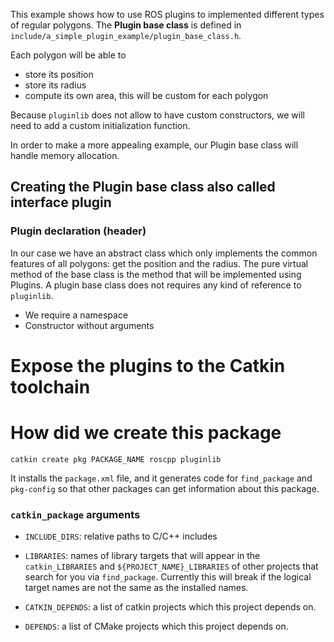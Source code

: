 
This example shows how to use ROS plugins to implemented different types of regular polygons.
The **Plugin base class** is defined in `include/a_simple_plugin_example/plugin_base_class.h`.

Each polygon will be able to 

- store its position
- store its radius
- compute its own area, this will be custom for each polygon

Because `pluginlib` does not allow to have custom constructors, we will need to add a custom initialization function.

In order to make a more appealing example, our Plugin base class will handle memory allocation.

## Creating the Plugin base class also called interface plugin 

### Plugin declaration (header)
In our case we have an abstract class which only implements the common features of all polygons: get the position and the radius.
The pure virtual method of the base class is the method that will be implemented using Plugins.
A plugin base class does not requires any kind of reference to `pluginlib`.

- We require a namespace
- Constructor without arguments

# Expose the plugins to the Catkin toolchain


# How did we create this package
```
catkin create pkg PACKAGE_NAME roscpp pluginlib
```

It installs the `package.xml` file, and it generates code for `find_package` and `pkg-config` so that other packages can get information about this package.

### `catkin_package` arguments
- `INCLUDE_DIRS`: relative paths to C/C++ includes
- `LIBRARIES`: names of library targets that will appear in the `catkin_LIBRARIES` and `${PROJECT_NAME}_LIBRARIES` of other projects that search for you via `find_package`.
 Currently this will break if the logical target names are not the same as the installed names.

- `CATKIN_DEPENDS`: a list of catkin projects which this project depends on.

- `DEPENDS`: a list of CMake projects which this project depends on.

